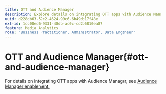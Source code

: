 ```yaml
---
title: OTT and Audience Manager
description: Explore details on integrating OTT apps with Audience Manager.
uuid: d228db63-59c2-4624-99c6-6b49dc17f48e
exl-id: 1cc08ed6-9331-48db-ac0c-cd2b6810ea87
feature: Media Analytics
role: "Business Practitioner, Administrator, Data Engineer"
---
```

# OTT and Audience Manager{#ott-and-audience-manager}

For details on integrating OTT apps with Audience Manager, see [Audience Manager enablement.](/help/intro-to-ava/am-enablement.md)
